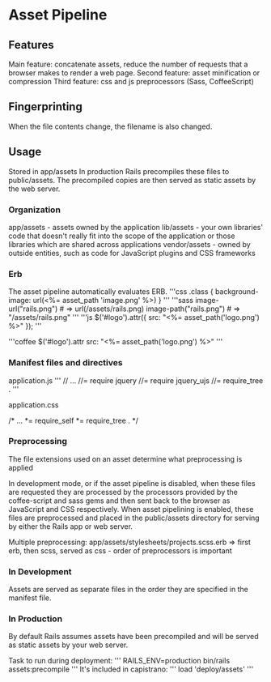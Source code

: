 # Asset Pipeline

## Features
Main feature: concatenate assets, reduce the number of requests that a browser makes to render a web page.
Second feature: asset minification or compression
Third feature: css and js preprocessors (Sass, CoffeeScript)

## Fingerprinting
When the file contents change, the filename is also changed.

## Usage
Stored in app/assets
In production Rails precompiles these files to public/assets. The precompiled copies are then served as static assets by the web server.

### Organization
app/assets - assets owned by the application
lib/assets - your own libraries' code that doesn't really fit into the scope of the application or those libraries which are shared across applications
vendor/assets - owned by outside entities, such as code for JavaScript plugins and CSS frameworks

### Erb
The asset pipeline automatically evaluates ERB.
'''css
.class { background-image: url(<%= asset_path 'image.png' %>) }
'''
'''sass
image-url("rails.png") # => url(/assets/rails.png)
image-path("rails.png") # => "/assets/rails.png"
'''
'''js
$('#logo').attr({ src: "<%= asset_path('logo.png') %>" });
'''

'''coffee
$('#logo').attr src: "<%= asset_path('logo.png') %>"
'''

### Manifest files and directives

application.js
'''
// ...
//= require jquery
//= require jquery_ujs
//= require_tree .
'''

application.css

/* ...
*= require_self
*= require_tree .
*/

### Preprocessing
The file extensions used on an asset determine what preprocessing is applied

In development mode, or if the asset pipeline is disabled, when these files are requested they are processed by the processors provided by the coffee-script and sass gems and then sent back to the browser as JavaScript and CSS respectively. 
When asset pipelining is enabled, these files are preprocessed and placed in the public/assets directory for serving by either the Rails app or web server.

Multiple preprocessing:
app/assets/stylesheets/projects.scss.erb => first erb, then scss, served as css - order of preprocessors is important

### In Development 
Assets are served as separate files in the order they are specified in the manifest file.


### In Production
By default Rails assumes assets have been precompiled and will be served as static assets by your web server.

Task to run during deployment:
'''
RAILS_ENV=production bin/rails assets:precompile
'''
It's included in capistrano:
'''
load 'deploy/assets'
'''






